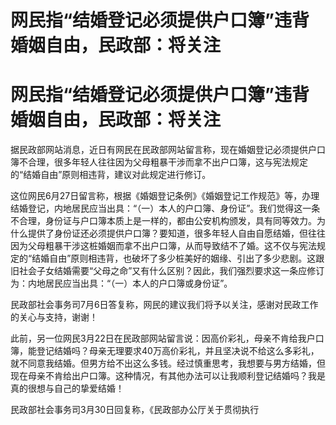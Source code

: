 # 网民指“结婚登记必须提供户口簿”违背婚姻自由，民政部：将关注

# 网民指“结婚登记必须提供户口簿”违背婚姻自由，民政部：将关注

据民政部网站消息，近日有网民在民政部网站留言称，现在婚姻登记必须提供户口簿不合理，很多年轻人往往因为父母粗暴干涉而拿不出户口簿，这与宪法规定的“结婚自由”原则相违背，建议对此规定进行修订。

这位网民6月27日留言称，根据《婚姻登记条例》《婚姻登记工作规范》等，办理结婚登记，内地居民应当出具：“（一）本人的户口簿、身份证”。我们觉得这一条不合理，身份证与户口簿本质上是一样的，都由公安机构颁发，具有同等效力。为什么提供了身份证还必须提供户口簿？要知道，很多年轻人自由自愿结婚，但往往因为父母粗暴干涉这桩婚姻而拿不出户口簿，从而导致结不了婚。这不仅与宪法规定的“结婚自由”原则相违背，也破坏了多少桩美好的姻缘、引出了多少悲剧。这跟旧社会子女结婚需要“父母之命”又有什么区别？因此，我们强烈要求这一条应修订为：内地居民应当出具：“（一）本人的户口簿或身份证”。

民政部社会事务司7月6日答复称，网民的建议我们将予以关注，感谢对民政工作的关心与支持，谢谢！

此前，另一位网民3月22日在民政部网站留言说：因高价彩礼，母亲不肯给我户口簿，能登记结婚吗？母亲无理要求40万高价彩礼，并且坚决说不给这么多彩礼，就不同意我结婚。但男方给不出这么多钱。经过慎重思考，我想要与男方结婚，但现在母亲不肯给出户口簿。这种情况，有其他办法可以让我顺利登记结婚吗？我是真的很想与自己的挚爱结婚！

民政部社会事务司3月30日回复称，《民政部办公厅关于贯彻执行

